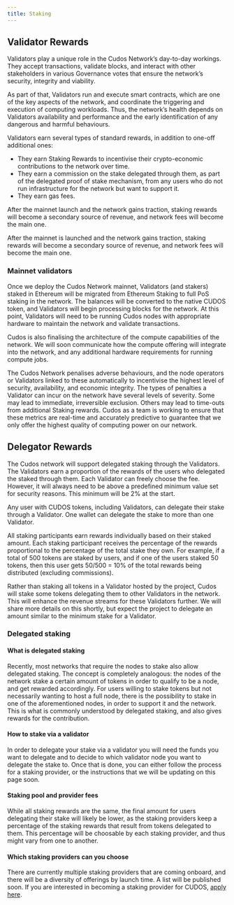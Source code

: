 ```yaml
---
title: Staking
---
```


## Validator Rewards

Validators play a unique role in the Cudos Network’s day-to-day workings. They accept transactions, validate blocks, and interact with other stakeholders in various Governance votes that ensure the network’s security, integrity and viability.

As part of that, Validators run and execute smart contracts, which are one of the key aspects of the network, and coordinate the triggering and execution of computing workloads. Thus, the network’s health depends on Validators availability and performance and the early identification of any dangerous and harmful behaviours.

Validators earn several types of standard rewards, in addition to one-off additional ones:

* They earn Staking Rewards to incentivise their crypto-economic contributions to the network over time.
* They earn a commission on the stake delegated through them, as part of the delegated proof of stake mechanism, from any users who do not run infrastructure for the network but want to support it.
* They earn gas fees.

After the mainnet launch and the network gains traction, staking rewards will become a secondary source of revenue, and network fees will become the main one.


After the mainnet is launched and the network gains traction, staking rewards will become a secondary source of revenue, and network fees will become the main one.

### Mainnet validators

Once we deploy the Cudos Network mainnet, Validators (and stakers) staked in Ethereum will be migrated from Ethereum Staking to full PoS staking in the network. The balances will be converted to the native CUDOS token, and Validators will begin processing blocks for the network. At this point, Validators will need to be running Cudos nodes with appropriate hardware to maintain the network and validate transactions.

Cudos is also finalising the architecture of the compute capabilities of the network. We will soon communicate how the compute offering will integrate into the network, and any additional hardware requirements for running compute jobs.

The Cudos Network penalises adverse behaviours, and the node operators or Validators linked to these automatically to incentivise the highest level of security, availability, and economic integrity. The types of penalties a Validator can incur on the network have several levels of severity. Some may lead to immediate, irreversible exclusion. Others may lead to time-outs from additional Staking rewards. Cudos as a team is working to ensure that these metrics are real-time and accurately predictive to guarantee that we only offer the highest quality of computing power on our network.

## Delegator Rewards

The Cudos network will support delegated staking through the Validators. The Validators earn a proportion of the rewards of the users who delegated the staked through them. Each Validator can freely choose the fee. However, it will always need to be above a predefined minimum value set for security reasons. This minimum will be 2% at the start.

Any user with CUDOS tokens, including Validators, can delegate their stake through a Validator. One wallet can delegate the stake to more than one Validator.

All staking participants earn rewards individually based on their staked amount. Each staking participant receives the percentage of the rewards proportional to the percentage of the total stake they own. For example, if a total of 500 tokens are staked by users, and if one of the users staked 50 tokens, then this user gets 50/500 = 10% of the total rewards being distributed (excluding commissions).

Rather than staking all tokens in a Validator hosted by the project, Cudos will stake some tokens delegating them to other Validators in the network. This will enhance the revenue streams for these Validators further. We will share more details on this shortly, but expect the project to delegate an amount similar to the minimum stake for a Validator.

### Delegated staking

#### What is delegated staking

Recently, most networks that require the nodes to stake also allow delegated staking. The concept is completely analogous: the nodes of the network stake a certain amount of tokens in order to qualify to be a node, and get rewarded accordingly. For users willing to stake tokens but not necessarily wanting to host a full node, there is the possibility to stake in one of the aforementioned nodes, in order to support it and the network. This is what is commonly understood by delegated staking, and also gives rewards for the contribution.

#### How to stake via a validator

In order to delegate your stake via a validator you will need the funds you want to delegate and to decide to which validator node you want to delegate the stake to. Once that is done, you can either follow the process for a staking provider, or the instructions that we will be updating on this page soon.

#### Staking pool and provider fees

While all staking rewards are the same, the final amount for users delegating their stake will likely be lower, as the staking providers keep a percentage of the staking rewards that result from tokens delegated to them. This percentage will be choosable by each staking provider, and thus might vary from one to another.

#### Which staking providers can you choose

There are currently multiple staking providers that are coming onboard, and there will be a diversity of offerings by launch time. A list will be published soon. If you are interested in becoming a staking provider for CUDOS, [apply here](https://www.cudos.org/#contact-us).

